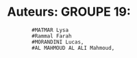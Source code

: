 

# Auteurs: GROUPE 19:
            #MATMAR Lysa
            #Rammal Farah
            #MORANDINI Lucas,
            #AL MAHMOUD AL ALI Mahmoud,
            






